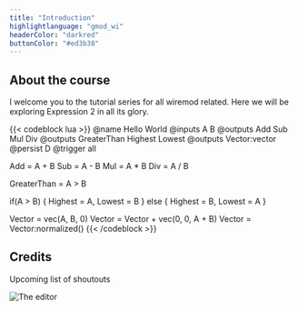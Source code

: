 ```yaml
---
title: "Introduction"
highlightlanguage: "gmod_wi"
headerColor: "darkred"
buttonColor: "#ed3b38"
---
```


## About the course
I welcome you to the tutorial series for all wiremod related. Here we will be exploring Expression 2 in all its glory.

{{< codeblock lua >}}
@name Hello World
@inputs A B
@outputs Add Sub Mul Div
@outputs GreaterThan Highest Lowest
@outputs Vector:vector
@persist D
@trigger all

Add = A + B
Sub = A - B
Mul = A * B
Div = A / B

GreaterThan = A > B

if(A > B) {
  Highest = A, Lowest = B
} else {
  Highest = B, Lowest = A
}

Vector = vec(A, B, 0)
Vector = Vector + vec(0, 0, A + B)
Vector = Vector:normalized()
{{< /codeblock >}}

## Credits
Upcoming list of shoutouts

![The editor](/img/arrow.png)